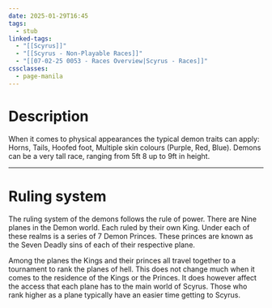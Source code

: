 ```yaml
---
date: 2025-01-29T16:45
tags:
  - stub
linked-tags:
  - "[[Scyrus]]"
  - "[[Scyrus - Non-Playable Races]]"
  - "[[07-02-25 0053 - Races Overview|Scyrus - Races]]"
cssclasses:
  - page-manila
---
```

# Description
When it comes to physical appearances the typical demon traits can apply: Horns, Tails, Hoofed foot, Multiple skin colours (Purple, Red, Blue). Demons can be a very tall race, ranging from 5ft 8 up to 9ft in height.
***
# Ruling system
The ruling system of the demons follows the rule of power. There are Nine planes in the Demon world. Each ruled by their own King. Under each of these realms is a series of 7 Demon Princes. These princes are known as the Seven Deadly sins of each of their respective plane.

Among the planes the Kings and their princes all travel together to a tournament to rank the planes of hell. This does not change much when it comes to the residence of the Kings or the Princes. It does however affect the access that each plane has to the main world of Scyrus. Those who rank higher as a plane typically have an easier time getting to Scyrus.